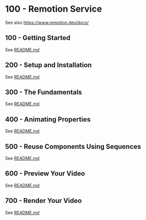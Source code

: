 # 100 - Remotion Service

See also https://www.remotion.dev/docs/

## 100 - Getting Started

See [README.md](./100/README.md)

## 200 - Setup and Installation

See [README.md](./200/README.md)

## 300 - The Fundamentals

See [README.md](./300/README.md)

## 400 - Animating Properties

See [README.md](./400/README.md)

## 500 - Reuse Components Using Sequences

See [README.md](./500/README.md)

## 600 - Preview Your Video

See [README.md](./600/README.md)

## 700 - Render Your Video

See [README.md](./700/README.md)


